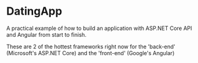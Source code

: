 # DatingApp

A practical example of how to build an application with ASP.NET Core API and Angular from start to finish.

These are 2 of the hottest frameworks right now for the 'back-end' (Microsoft's ASP.NET Core) and the 'front-end' (Google's Angular) 
